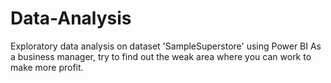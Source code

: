 # Data-Analysis
Exploratory data analysis on dataset 'SampleSuperstore' using Power BI
As a business manager, try to find out the weak area where you can work to make more profit.
